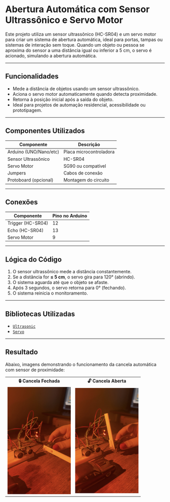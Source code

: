 # Abertura Automática com Sensor Ultrassônico e Servo Motor

Este projeto utiliza um sensor ultrassônico (HC-SR04) e um servo motor para criar um sistema de abertura automática, ideal para portas, tampas ou sistemas de interação sem toque. Quando um objeto ou pessoa se aproxima do sensor a uma distância igual ou inferior a 5 cm, o servo é acionado, simulando a abertura automática.

---

## Funcionalidades

- Mede a distância de objetos usando um sensor ultrassônico.
- Aciona o servo motor automaticamente quando detecta proximidade.
- Retorna à posição inicial após a saída do objeto.
- Ideal para projetos de automação residencial, acessibilidade ou prototipagem.

---

## Componentes Utilizados

| Componente             | Descrição                |
|------------------------|--------------------------|
| Arduino (UNO/Nano/etc) | Placa microcontroladora  |
| Sensor Ultrassônico    | HC-SR04                  |
| Servo Motor            | SG90 ou compatível       |
| Jumpers                | Cabos de conexão         |
| Protoboard (opcional)  | Montagem do circuito     |

---

## Conexões

| Componente     | Pino no Arduino |
|----------------|-----------------|
| Trigger (HC-SR04) | 12            |
| Echo (HC-SR04)    | 13            |
| Servo Motor       | 9             |

---

## Lógica do Código

1. O sensor ultrassônico mede a distância constantemente.
2. Se a distância for **≤ 5 cm**, o servo gira para 120° (abrindo).
3. O sistema aguarda até que o objeto se afaste.
4. Após 3 segundos, o servo retorna para 0° (fechando).
5. O sistema reinicia o monitoramento.

---

## Bibliotecas Utilizadas

- [`Ultrasonic`](https://github.com/ErickSimoes/Ultrasonic)
- [`Servo`](https://www.arduino.cc/en/reference/servo)

---

## Resultado

Abaixo, imagens demonstrando o funcionamento da cancela automática com sensor de proximidade:

<table>
  <tr>
    <td align="center"><strong>🔒 Cancela Fechada</strong></td>
    <td align="center"><strong>🔓 Cancela Aberta</strong></td>
  </tr>
  <tr>
    <td><img src="https://github.com/thaigalhaes/Cancela-Eletr-nica/blob/main/Cancela%20fechada%20.jpg" width="200"/></td>
    <td><img src="https://github.com/thaigalhaes/Cancela-Eletr-nica/blob/main/Cancela%20aberta.jpg" width="200"/></td>
  </tr>
</table>




